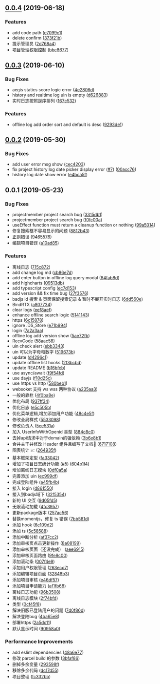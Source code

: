 ## [0.0.4](https://github.com/iv-web/wardmonitor/compare/v0.0.3...v0.0.4) (2019-06-18)


### Features

* add code path ([e7099c1](https://github.com/iv-web/wardmonitor/commit/e7099c1))
* delete confirm ([373f21b](https://github.com/iv-web/wardmonitor/commit/373f21b))
* 提示管理员 ([2d768a4](https://github.com/iv-web/wardmonitor/commit/2d768a4))
* 项目管理权限控制 ([bbc8677](https://github.com/iv-web/wardmonitor/commit/bbc8677))



## [0.0.3](https://github.com/iv-web/wardmonitor/compare/0.0.2...0.0.3) (2019-06-10)


### Bug Fixes

* aegis statics score logic error ([4e2806d](https://github.com/iv-web/wardmonitor/commit/4e2806d))
* history and realtime log uin is empty ([d626883](https://github.com/iv-web/wardmonitor/commit/d626883))
* 实时日志按照逆序排列 ([167c532](https://github.com/iv-web/wardmonitor/commit/167c532))


### Features

* offline log add order sort and default is desc ([9293de1](https://github.com/iv-web/wardmonitor/commit/9293de1))



## [0.0.2](https://github.com/iv-web/wardmonitor/compare/v0.1.0...v0.0.2) (2019-05-30)


### Bug Fixes

* add user error msg show ([cec4203](https://github.com/iv-web/wardmonitor/commit/cec4203))
* fix project history log date picker display error ([#7](https://github.com/iv-web/wardmonitor/issues/7)) ([00acc76](https://github.com/iv-web/wardmonitor/commit/00acc76))
* history log date show error ([e4bca5f](https://github.com/iv-web/wardmonitor/commit/e4bca5f))



## 0.0.1 (2019-05-23)


### Bug Fixes

* projectmember project search bug ([3315db1](https://github.com/iv-web/wardmonitor/commit/3315db1))
* projectmember project search bug ([f0fc00a](https://github.com/iv-web/wardmonitor/commit/f0fc00a))
* useEffect function must return a cleanup function or nothing ([99a5014](https://github.com/iv-web/wardmonitor/commit/99a5014))
* 修复搜索框不容易显示的问题 ([8812b43](https://github.com/iv-web/wardmonitor/commit/8812b43))
* 正则错误 ([9465576](https://github.com/iv-web/wardmonitor/commit/9465576))
* 编辑项目错误 ([a10ad85](https://github.com/iv-web/wardmonitor/commit/a10ad85))


### Features

*  离线日志 ([715c872](https://github.com/iv-web/wardmonitor/commit/715c872))
* add change log md ([cb86e7d](https://github.com/iv-web/wardmonitor/commit/cb86e7d))
* add enter button in offline log query modal ([84fab8d](https://github.com/iv-web/wardmonitor/commit/84fab8d))
* add highcharts ([09513db](https://github.com/iv-web/wardmonitor/commit/09513db))
* add typescript config ([ec7d153](https://github.com/iv-web/wardmonitor/commit/ec7d153))
* add version && fix time  bug ([27f3576](https://github.com/iv-web/wardmonitor/commit/27f3576))
* badjs id 搜索 & 页面保留搜索记录 & 暂时不展开实时日志 ([6dd560e](https://github.com/iv-web/wardmonitor/commit/6dd560e))
* BindRTX ([a807734](https://github.com/iv-web/wardmonitor/commit/a807734))
* clear logs ([eef8aef](https://github.com/iv-web/wardmonitor/commit/eef8aef))
* enhance offline search logic ([5141143](https://github.com/iv-web/wardmonitor/commit/5141143))
* https ([6c15878](https://github.com/iv-web/wardmonitor/commit/6c15878))
* ignore .DS_Store ([e71b994](https://github.com/iv-web/wardmonitor/commit/e71b994))
* login ([7a2a3aa](https://github.com/iv-web/wardmonitor/commit/7a2a3aa))
* offline log add version show ([5ae72fb](https://github.com/iv-web/wardmonitor/commit/5ae72fb))
* RecvCode ([58aac58](https://github.com/iv-web/wardmonitor/commit/58aac58))
* uin check alert ([ebb3343](https://github.com/iv-web/wardmonitor/commit/ebb3343))
* uin 可以为字母和数字 ([519673b](https://github.com/iv-web/wardmonitor/commit/519673b))
* update ([d4296c1](https://github.com/iv-web/wardmonitor/commit/d4296c1))
* update offline list hooks ([2f3bcbd](https://github.com/iv-web/wardmonitor/commit/2f3bcbd))
* update README ([b16bfcb](https://github.com/iv-web/wardmonitor/commit/b16bfcb))
* use async/await ([f9f54fd](https://github.com/iv-web/wardmonitor/commit/f9f54fd))
* use dayjs ([f10d25c](https://github.com/iv-web/wardmonitor/commit/f10d25c))
* use https vs http ([580beb1](https://github.com/iv-web/wardmonitor/commit/580beb1))
* websoket 支持 ws wss 两种协议 ([a235aa3](https://github.com/iv-web/wardmonitor/commit/a235aa3))
* 一般的靠栏 ([4f0ba8e](https://github.com/iv-web/wardmonitor/commit/4f0ba8e))
* 优化布局 ([937ff34](https://github.com/iv-web/wardmonitor/commit/937ff34))
* 优化日志 ([e5c505b](https://github.com/iv-web/wardmonitor/commit/e5c505b))
* 优化菜单逻辑,增加添加用户功能 ([48c4e5f](https://github.com/iv-web/wardmonitor/commit/48c4e5f))
* 修改全局样式 ([5533098](https://github.com/iv-web/wardmonitor/commit/5533098))
* 修改负责人 ([5ee531a](https://github.com/iv-web/wardmonitor/commit/5ee531a))
* 加入 UserInfoWithOpenid 类型 ([884c8c0](https://github.com/iv-web/wardmonitor/commit/884c8c0))
* 去掉api请求中对于domain的强依赖 ([3b6e8b1](https://github.com/iv-web/wardmonitor/commit/3b6e8b1))
* 合并主干并修改 Header 组件且编写了文档👏 ([6717108](https://github.com/iv-web/wardmonitor/commit/6717108))
* 图表统计 📈 ([264935f](https://github.com/iv-web/wardmonitor/commit/264935f))
* 基本框架定型 ([fa33042](https://github.com/iv-web/wardmonitor/commit/fa33042))
* 增加了项目日志统计功能 ([#5](https://github.com/iv-web/wardmonitor/issues/5)) ([604b1f4](https://github.com/iv-web/wardmonitor/commit/604b1f4))
* 增加离线日志模块 ([0df0a5a](https://github.com/iv-web/wardmonitor/commit/0df0a5a))
* 完善添加 uin ([ec999df](https://github.com/iv-web/wardmonitor/commit/ec999df))
* 完成登陆组件 ([a45fb4b](https://github.com/iv-web/wardmonitor/commit/a45fb4b))
* 接入 login ([d861550](https://github.com/iv-web/wardmonitor/commit/d861550))
* 接入到badjs域下 ([32f5354](https://github.com/iv-web/wardmonitor/commit/32f5354))
* 新的 UI 交互 ([9d05fd5](https://github.com/iv-web/wardmonitor/commit/9d05fd5))
* 无限滚动加载 ([4fc3957](https://github.com/iv-web/wardmonitor/commit/4fc3957))
* 更新package版本 ([257ac56](https://github.com/iv-web/wardmonitor/commit/257ac56))
* 替换momentjs，修复 ts 错误 ([7bb581d](https://github.com/iv-web/wardmonitor/commit/7bb581d))
* 添加 hook ([6c109d2](https://github.com/iv-web/wardmonitor/commit/6c109d2))
* 添加 ts ([5c58588](https://github.com/iv-web/wardmonitor/commit/5c58588))
* 添加中断分析 ([af37cc2](https://github.com/iv-web/wardmonitor/commit/af37cc2))
* 添加审核页点击更新操作 ([8a08199](https://github.com/iv-web/wardmonitor/commit/8a08199))
* 添加审核页面（还没完成） ([aee6915](https://github.com/iv-web/wardmonitor/commit/aee6915))
* 添加审核页面路由 ([9fe8c00](https://github.com/iv-web/wardmonitor/commit/9fe8c00))
* 添加滚动条 ([007f4e9](https://github.com/iv-web/wardmonitor/commit/007f4e9))
* 添加用户权限管理 ([263ecd7](https://github.com/iv-web/wardmonitor/commit/263ecd7))
* 添加编辑项目页面 ([32848b3](https://github.com/iv-web/wardmonitor/commit/32848b3))
* 添加项目审核 ([e46df57](https://github.com/iv-web/wardmonitor/commit/e46df57))
* 添加项目申请能力 ([af1fb68](https://github.com/iv-web/wardmonitor/commit/af1fb68))
* 离线日志功能 ([96b3508](https://github.com/iv-web/wardmonitor/commit/96b3508))
* 离线日志模块 ([2f74bfd](https://github.com/iv-web/wardmonitor/commit/2f74bfd))
* 类型 ([0cf45f8](https://github.com/iv-web/wardmonitor/commit/0cf45f8))
* 解决旧版已登陆用户的问题 ([7d0f86d](https://github.com/iv-web/wardmonitor/commit/7d0f86d))
* 解决登陆bug ([4ba65e8](https://github.com/iv-web/wardmonitor/commit/4ba65e8))
* 部署https ([2a5dc11](https://github.com/iv-web/wardmonitor/commit/2a5dc11))
* 默认显示时间 ([90958a0](https://github.com/iv-web/wardmonitor/commit/90958a0))


### Performance Improvements

* add eslint dependencies ([48a6e77](https://github.com/iv-web/wardmonitor/commit/48a6e77))
* 修改 parcel build 的参数 ([3bfaf86](https://github.com/iv-web/wardmonitor/commit/3bfaf86))
* 删掉多余变量 ([293598f](https://github.com/iv-web/wardmonitor/commit/293598f))
* 移除多余代码 ([dc17d55](https://github.com/iv-web/wardmonitor/commit/dc17d55))
* 项目整理 ([fc332bb](https://github.com/iv-web/wardmonitor/commit/fc332bb))



